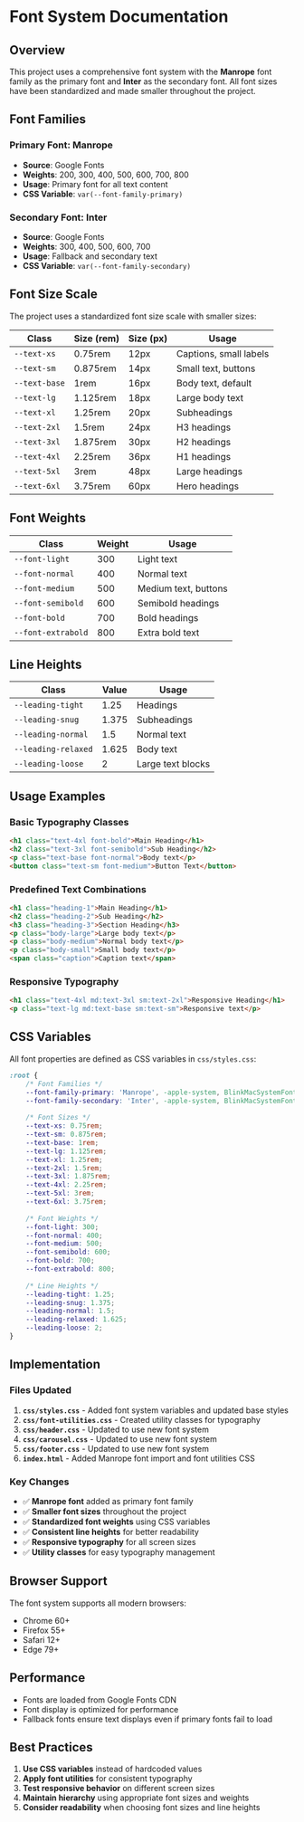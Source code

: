 # Font System Documentation

## Overview

This project uses a comprehensive font system with the **Manrope** font family as the primary font and **Inter** as the secondary font. All font sizes have been standardized and made smaller throughout the project.

## Font Families

### Primary Font: Manrope
- **Source**: Google Fonts
- **Weights**: 200, 300, 400, 500, 600, 700, 800
- **Usage**: Primary font for all text content
- **CSS Variable**: `var(--font-family-primary)`

### Secondary Font: Inter
- **Source**: Google Fonts  
- **Weights**: 300, 400, 500, 600, 700
- **Usage**: Fallback and secondary text
- **CSS Variable**: `var(--font-family-secondary)`

## Font Size Scale

The project uses a standardized font size scale with smaller sizes:

| Class | Size (rem) | Size (px) | Usage |
|-------|------------|-----------|-------|
| `--text-xs` | 0.75rem | 12px | Captions, small labels |
| `--text-sm` | 0.875rem | 14px | Small text, buttons |
| `--text-base` | 1rem | 16px | Body text, default |
| `--text-lg` | 1.125rem | 18px | Large body text |
| `--text-xl` | 1.25rem | 20px | Subheadings |
| `--text-2xl` | 1.5rem | 24px | H3 headings |
| `--text-3xl` | 1.875rem | 30px | H2 headings |
| `--text-4xl` | 2.25rem | 36px | H1 headings |
| `--text-5xl` | 3rem | 48px | Large headings |
| `--text-6xl` | 3.75rem | 60px | Hero headings |

## Font Weights

| Class | Weight | Usage |
|-------|--------|-------|
| `--font-light` | 300 | Light text |
| `--font-normal` | 400 | Normal text |
| `--font-medium` | 500 | Medium text, buttons |
| `--font-semibold` | 600 | Semibold headings |
| `--font-bold` | 700 | Bold headings |
| `--font-extrabold` | 800 | Extra bold text |

## Line Heights

| Class | Value | Usage |
|-------|-------|-------|
| `--leading-tight` | 1.25 | Headings |
| `--leading-snug` | 1.375 | Subheadings |
| `--leading-normal` | 1.5 | Normal text |
| `--leading-relaxed` | 1.625 | Body text |
| `--leading-loose` | 2 | Large text blocks |

## Usage Examples

### Basic Typography Classes
```html
<h1 class="text-4xl font-bold">Main Heading</h1>
<h2 class="text-3xl font-semibold">Sub Heading</h2>
<p class="text-base font-normal">Body text</p>
<button class="text-sm font-medium">Button Text</button>
```

### Predefined Text Combinations
```html
<h1 class="heading-1">Main Heading</h1>
<h2 class="heading-2">Sub Heading</h2>
<h3 class="heading-3">Section Heading</h3>
<p class="body-large">Large body text</p>
<p class="body-medium">Normal body text</p>
<p class="body-small">Small body text</p>
<span class="caption">Caption text</span>
```

### Responsive Typography
```html
<h1 class="text-4xl md:text-3xl sm:text-2xl">Responsive Heading</h1>
<p class="text-lg md:text-base sm:text-sm">Responsive text</p>
```

## CSS Variables

All font properties are defined as CSS variables in `css/styles.css`:

```css
:root {
    /* Font Families */
    --font-family-primary: 'Manrope', -apple-system, BlinkMacSystemFont, 'Segoe UI', Roboto, Oxygen, Ubuntu, Cantarell, sans-serif;
    --font-family-secondary: 'Inter', -apple-system, BlinkMacSystemFont, 'Segoe UI', Roboto, Oxygen, Ubuntu, Cantarell, sans-serif;
    
    /* Font Sizes */
    --text-xs: 0.75rem;
    --text-sm: 0.875rem;
    --text-base: 1rem;
    --text-lg: 1.125rem;
    --text-xl: 1.25rem;
    --text-2xl: 1.5rem;
    --text-3xl: 1.875rem;
    --text-4xl: 2.25rem;
    --text-5xl: 3rem;
    --text-6xl: 3.75rem;
    
    /* Font Weights */
    --font-light: 300;
    --font-normal: 400;
    --font-medium: 500;
    --font-semibold: 600;
    --font-bold: 700;
    --font-extrabold: 800;
    
    /* Line Heights */
    --leading-tight: 1.25;
    --leading-snug: 1.375;
    --leading-normal: 1.5;
    --leading-relaxed: 1.625;
    --leading-loose: 2;
}
```

## Implementation

### Files Updated
1. **`css/styles.css`** - Added font system variables and updated base styles
2. **`css/font-utilities.css`** - Created utility classes for typography
3. **`css/header.css`** - Updated to use new font system
4. **`css/carousel.css`** - Updated to use new font system
5. **`css/footer.css`** - Updated to use new font system
6. **`index.html`** - Added Manrope font import and font utilities CSS

### Key Changes
- ✅ **Manrope font** added as primary font family
- ✅ **Smaller font sizes** throughout the project
- ✅ **Standardized font weights** using CSS variables
- ✅ **Consistent line heights** for better readability
- ✅ **Responsive typography** for all screen sizes
- ✅ **Utility classes** for easy typography management

## Browser Support

The font system supports all modern browsers:
- Chrome 60+
- Firefox 55+
- Safari 12+
- Edge 79+

## Performance

- Fonts are loaded from Google Fonts CDN
- Font display is optimized for performance
- Fallback fonts ensure text displays even if primary fonts fail to load

## Best Practices

1. **Use CSS variables** instead of hardcoded values
2. **Apply font utilities** for consistent typography
3. **Test responsive behavior** on different screen sizes
4. **Maintain hierarchy** using appropriate font sizes and weights
5. **Consider readability** when choosing font sizes and line heights 